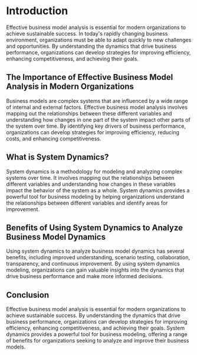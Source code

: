 Introduction
============

Effective business model analysis is essential for modern organizations to achieve sustainable success. In today's rapidly changing business environment, organizations must be able to adapt quickly to new challenges and opportunities. By understanding the dynamics that drive business performance, organizations can develop strategies for improving efficiency, enhancing competitiveness, and achieving their goals.

The Importance of Effective Business Model Analysis in Modern Organizations
---------------------------------------------------------------------------

Business models are complex systems that are influenced by a wide range of internal and external factors. Effective business model analysis involves mapping out the relationships between these different variables and understanding how changes in one part of the system impact other parts of the system over time. By identifying key drivers of business performance, organizations can develop strategies for improving efficiency, reducing costs, and enhancing competitiveness.

What is System Dynamics?
------------------------

System dynamics is a methodology for modeling and analyzing complex systems over time. It involves mapping out the relationships between different variables and understanding how changes in these variables impact the behavior of the system as a whole. System dynamics provides a powerful tool for business modeling by helping organizations understand the relationships between different variables and identify areas for improvement.

Benefits of Using System Dynamics to Analyze Business Model Dynamics
--------------------------------------------------------------------

Using system dynamics to analyze business model dynamics has several benefits, including improved understanding, scenario testing, collaboration, transparency, and continuous improvement. By using system dynamics modeling, organizations can gain valuable insights into the dynamics that drive business performance and make more informed decisions.

Conclusion
----------

Effective business model analysis is essential for modern organizations to achieve sustainable success. By understanding the dynamics that drive business performance, organizations can develop strategies for improving efficiency, enhancing competitiveness, and achieving their goals. System dynamics provides a powerful tool for business modeling, offering a range of benefits for organizations seeking to analyze and improve their business models.
